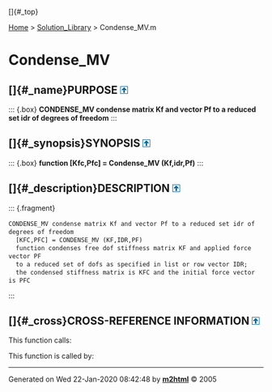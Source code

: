 []{#_top}

<div>

[Home](../FEDEASLab.html) \> [Solution_Library](FEDEASLab.html) \>
Condense_MV.m

</div>

# Condense_MV

## []{#_name}PURPOSE [![\^](../up.png)](#_top)

::: {.box}
**CONDENSE_MV condense matrix Kf and vector Pf to a reduced set idr of
degrees of freedom**
:::

## []{#_synopsis}SYNOPSIS [![\^](../up.png)](#_top)

::: {.box}
**function \[Kfc,Pfc\] = Condense_MV (Kf,idr,Pf)**
:::

## []{#_description}DESCRIPTION [![\^](../up.png)](#_top)

::: {.fragment}
``` {.comment}
CONDENSE_MV condense matrix Kf and vector Pf to a reduced set idr of degrees of freedom
  [KFC,PFC] = CONDENSE_MV (KF,IDR,PF)
  function condenses free dof stiffness matrix KF and applied force vector PF
  to a reduced set of dofs as specified in list or row vector IDR;
  the condensed stiffness matrix is KFC and the initial force vector is PFC
```
:::

## []{#_cross}CROSS-REFERENCE INFORMATION [![\^](../up.png)](#_top)

This function calls:

This function is called by:

------------------------------------------------------------------------

Generated on Wed 22-Jan-2020 08:42:48 by
**[m2html](http://www.artefact.tk/software/matlab/m2html/ "Matlab Documentation in HTML")**
© 2005
